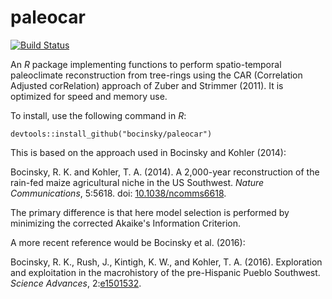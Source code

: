 paleocar
========

[![Build Status](https://api.travis-ci.org/bocinsky/paleocar.png)](https://travis-ci.org/bocinsky/paleocar)

An *R* package implementing functions to perform spatio-temporal paleoclimate reconstruction from tree-rings using the CAR (Correlation Adjusted corRelation) approach of Zuber and Strimmer (2011). It is optimized for speed and memory use.

To install, use the following command in *R*:

`devtools::install_github("bocinsky/paleocar")`

This is based on the approach used in Bocinsky and Kohler (2014): 

Bocinsky, R. K. and Kohler, T. A. (2014). A 2,000-year reconstruction of the rain-fed maize agricultural niche in the US Southwest. *Nature Communications*, 5:5618. doi: [10.1038/ncomms6618](http://www.nature.com/ncomms/2014/141204/ncomms6618/full/ncomms6618.html).

The primary difference is that here model selection is performed by minimizing the corrected Akaike's Information Criterion.

A more recent reference would be Bocinsky et al. (2016):

Bocinsky, R. K., Rush, J., Kintigh, K. W., and Kohler, T. A. (2016). Exploration and exploitation in the macrohistory of the pre-Hispanic Pueblo Southwest. *Science Advances*, 2:[e1501532](http://advances.sciencemag.org/content/2/4/e1501532).